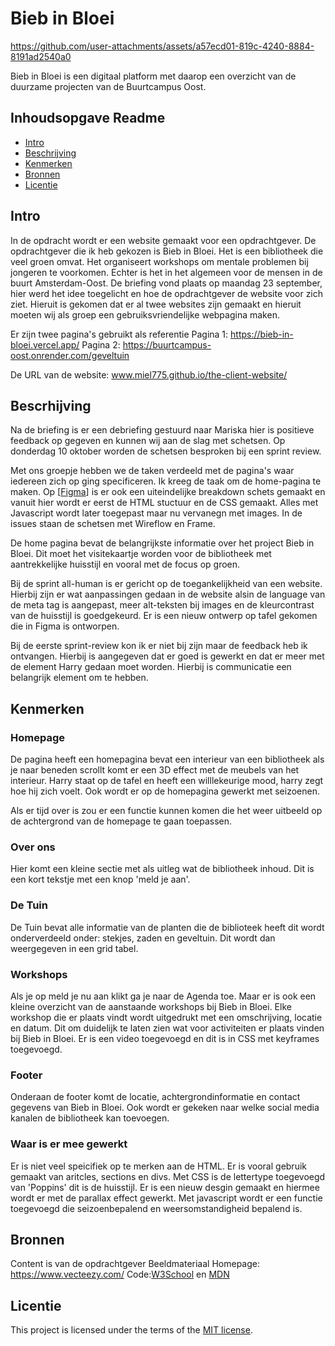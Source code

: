 # Bieb in Bloei

https://github.com/user-attachments/assets/a57ecd01-819c-4240-8884-8191ad2540a0

Bieb in Bloei is een digitaal platform met daarop een overzicht van de duurzame projecten van de Buurtcampus Oost.

## Inhoudsopgave Readme

  * [Intro](#Intro)
  * [Beschrijving](#Beschrijving)
  * [Kenmerken](#kenmerken)
  * [Bronnen](#bronnen)
  * [Licentie](#licentie)

## Intro
In de opdracht wordt er een website gemaakt voor een opdrachtgever. De opdrachtgever die ik heb gekozen is Bieb in Bloei. Het is een bibliotheek die veel groen omvat. Het organiseert workshops om mentale problemen bij jongeren te voorkomen. Echter is het in het algemeen voor de mensen in de buurt Amsterdam-Oost. De briefing vond plaats op maandag 23 september, hier werd het idee toegelicht en hoe de opdrachtgever de website voor zich ziet. Hieruit is gekomen dat er al twee websites zijn gemaakt en hieruit moeten wij als groep een gebruiksvriendelijke webpagina maken.

Er zijn twee pagina's gebruikt als referentie
Pagina 1: https://bieb-in-bloei.vercel.app/
Pagina 2: https://buurtcampus-oost.onrender.com/geveltuin

De URL van de website: www.miel775.github.io/the-client-website/
<!-- In de Beschrijving staat hoe je project er uit ziet, hoe het werkt en wat je er mee kan. -->
<!-- Voeg een mooie poster visual toe 📸 -->
<!-- Voeg een link toe naar Github Pages 🌐-->

## Bescrhijving
Na de briefing is er een debriefing gestuurd naar Mariska hier is positieve feedback op gegeven en kunnen wij aan de slag met schetsen. Op donderdag 10 oktober worden de schetsen besproken bij een sprint review. 

Met ons groepje hebben we de taken verdeeld met de pagina's waar iedereen zich op ging specificeren. Ik kreeg de taak om de home-pagina te maken. Op [[Figma](https://www.figma.com/design/ZCvDsOaMNB3I2HM7JHTlaj/Bieb-in-Bloei-ontwerp-Sprint-3?node-id=0-1&m=dev&t=z1XY3HtS77Yb5GvD-1)] is er ook een uiteindelijke breakdown schets gemaakt en vanuit hier wordt er eerst de HTML stuctuur en de CSS gemaakt. Alles met Javascript wordt later toegepast maar nu vervanegn met images. In de issues staan de schetsen met Wireflow en Frame.

De home pagina bevat de belangrijkste informatie over het project Bieb in Bloei. Dit moet het visitekaartje worden voor de bibliotheek met aantrekkelijke huisstijl en vooral met de focus op groen.

Bij de sprint all-human is er gericht op de toegankelijkheid van een website. Hierbij zijn er wat aanpassingen gedaan in de website alsin de language van de meta tag is aangepast, meer alt-teksten bij images en de kleurcontrast van de huisstijl is goedgekeurd. Er is een nieuw ontwerp op tafel gekomen die in Figma is ontworpen.

Bij de eerste sprint-review kon ik er niet bij zijn maar de feedback heb ik ontvangen. Hierbij is aangegeven dat er goed is gewerkt en dat er meer met de element Harry gedaan moet worden. Hierbij is communicatie een belangrijk element om te hebben.


## Kenmerken
<!-- Bij Kenmerken staat welke technieken zijn gebruikt en hoe. Wat is de HTML structuur? Wat zijn de belangrijkste dingen in CSS? Wat is er met Javascript gedaan en hoe? Misschien heb je een framwork of library gebruikt? -->
<h3>Homepage</h3>

De pagina heeft een homepagina bevat een interieur van een bibliotheek als je naar beneden scrollt komt er een 3D effect met de meubels van het interieur. Harry staat op de tafel en heeft een willlekeurige mood, harry zegt hoe hij zich voelt. Ook wordt er op de homepagina gewerkt met seizoenen. 

Als er tijd over is zou er een functie kunnen komen die het weer uitbeeld op de achtergrond van de homepage te gaan toepassen.

<h3>Over ons</h3>
Hier komt een kleine sectie met als uitleg wat de bibliotheek inhoud. Dit is een kort tekstje met een knop 'meld je aan'.

<h3>De Tuin</h3>
De Tuin bevat alle informatie van de planten die de biblioteek heeft dit wordt onderverdeeld onder: stekjes, zaden en geveltuin. Dit wordt dan weergegeven in een grid tabel.

<h3>Workshops</h3>
Als je op meld je nu aan klikt ga je naar de Agenda toe. Maar er is ook een kleine overzicht van de aanstaande workshops bij Bieb in Bloei. Elke workshop die er plaats vindt wordt uitgedrukt met een omschrijving, locatie en datum. Dit om duidelijk te laten zien wat voor activiteiten er plaats vinden bij Bieb in Bloei. Er is een video toegevoegd en dit is in CSS met keyframes toegevoegd.

<h3>Footer</h3>
Onderaan de footer komt de locatie, achtergrondinformatie en contact gegevens van Bieb in Bloei. Ook wordt er gekeken naar welke social media kanalen de bibliotheek kan toevoegen.

<h3>Waar is er mee gewerkt</h3>
Er is niet veel speicifiek op te merken aan de HTML. Er is vooral gebruik gemaakt van aritcles, sections en divs. Met CSS is de lettertype toegevoegd van 'Poppins' dit is de huisstijl. Er is een nieuw desgin gemaakt en hiermee wordt er met de parallax effect gewerkt. Met javascript wordt er een functie toegevoegd die seizoenbepalend en weersomstandigheid bepalend is.

## Bronnen
Content is van de opdrachtgever
Beeldmateriaal Homepage: https://www.vecteezy.com/
Code:[W3School](https://www.w3schools.com) en [MDN
](https://developer.mozilla.org)


## Licentie

This project is licensed under the terms of the [MIT license](./LICENSE).
